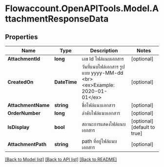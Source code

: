 
# Flowaccount.OpenAPITools.Model.AttachmentResponseData

## Properties

Name | Type | Description | Notes
------------ | ------------- | ------------- | -------------
**AttachmentId** | **long** | เลข Id ไฟล์แนบเอกสาร | [optional] 
**CreatedOn** | **DateTime** | วันที่แนบไฟล์เอกสาร รูปแบบ yyyy-MM-dd &lt;br&gt; &lt;ex&gt;Example: 2020-01-01&lt;/ex&gt; | [optional] 
**AttachmentName** | **string** | ชื่อไฟล์แนบเอกสาร | [optional] 
**OrderNumber** | **long** | ลำดับไฟล์แนบเอกสาร | [optional] 
**IsDisplay** | **bool** | สถานะการแสดงไฟล์แนบเอกสาร | [optional] [default to true]
**AttachmentPath** | **string** | path ที่อยู่ไฟล์แนบเอกสาร | [optional] 

[[Back to Model list]](../README.md#documentation-for-models)
[[Back to API list]](../README.md#documentation-for-api-endpoints)
[[Back to README]](../README.md)

